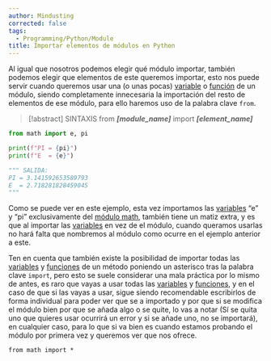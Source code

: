 ```yaml
---
author: Mindusting
corrected: false
tags:
  - Programming/Python/Module
title: Importar elementos de módulos en Python
---
```


Al igual que nosotros podemos elegir qué módulo importar, también podemos elegir que elementos de este queremos importar, esto nos puede servir cuando queremos usar una (o unas pocas) [variable](../py_variable.md) o [función](../py_function.md) de un módulo, siendo completamente innecesaria la importación del resto de elementos de ese módulo, para ello haremos uso de la palabra clave `from`.

>[!abstract] SINTAXIS
>from ***\[module_name\]*** import ***\[element_name\]***

```py
from math import e, pi

print(f"PI = {pi}")
print(f"E  = {e}")

""" SALIDA:
PI = 3.141592653589793
E  = 2.718281828459045
"""
```

Como se puede ver en este ejemplo, esta vez importamos las [variables](../py_variable.md) “e” y “pi” exclusivamente del [módulo math](https://docs.python.org/3/library/math.html), también tiene un matiz extra, y es que al importar las [variables](../py_variable.md) en vez de el módulo, cuando queramos usarlas no hará falta que nombremos al módulo como ocurre en el ejemplo anterior a este.

Ten en cuenta que también existe la posibilidad de importar todas las [variables](../py_variable.md) y [funciones](../py_function.md) de un método poniendo un asterisco tras la palabra clave `import`, pero esto se suele considerar una mala práctica por lo mismo de antes, es raro que vayas a usar todas las [variables](../py_variable.md) y [funciones](../py_function.md), y en el caso de que si las vayas a usar, sigue siendo recomendable escribirlos de forma individual para poder ver que se a importado y por que si se modifica el módulo bien por que se añada algo o se quite, lo vas a notar (Sí se quita uno que quieres usar ocurrirá un error y si se añade uno, no se importará), en cualquier caso, para lo que si va bien es cuando estamos probando el módulo por primera vez y queremos ver que nos ofrece.

```PY
from math import *
```
